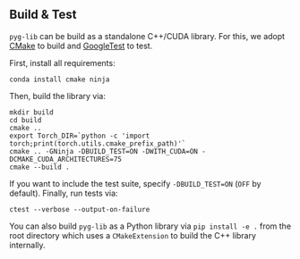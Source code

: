 ## Build & Test

`pyg-lib` can be build as a standalone C++/CUDA library.
For this, we adopt [CMake](https://cmake.org/) to build and [GoogleTest](https://github.com/google/googletest) to test.

First, install all requirements:

```
conda install cmake ninja
```

Then, build the library via:

```
mkdir build
cd build
cmake ..
export Torch_DIR=`python -c 'import torch;print(torch.utils.cmake_prefix_path)'`
cmake .. -GNinja -DBUILD_TEST=ON -DWITH_CUDA=ON -DCMAKE_CUDA_ARCHITECTURES=75
cmake --build .
```

If you want to include the test suite, specify `-DBUILD_TEST=ON` (`OFF` by default).
Finally, run tests via:
```
ctest --verbose --output-on-failure
```

You can also build `pyg-lib` as a Python library via `pip install -e .` from the root directory which uses a `CMakeExtension` to build the C++ library internally.
